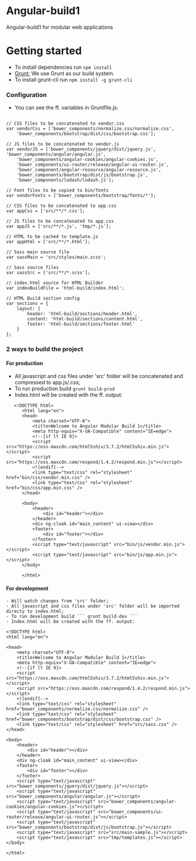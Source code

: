# Angular-build1
Angular-build1 for modular web applications

# Getting started
- To install dependencies run ``` npm install  ```
- [Grunt:](http://gruntjs.com/) We use Grunt as our build system. 
- To install grunt-cli run ``` npm install -g grunt-cli ```

### Configuration
- You can see the ff. variables in Gruntfile.js:
```

// CSS files to be concatenated to vendor.css
var vendorCss = ['bower_components/normalize.css/normalize.css',
    'bower_components/bootstrap/dist/css/bootstrap.css'];
    
// JS files to be concatenated to vendor.js
var vendorJS = ['bower_components/jquery/dist/jquery.js', 'bower_components/angular/angular.js',
    'bower_components/angular-cookies/angular-cookies.js',
    'bower_components/ui-router/release/angular-ui-router.js',
    'bower_component/angular-resource/angular-resource.js',
    'bower_components/bootstrap/dist/js/bootstrap.js',
    'bower_components/lodash/lodash.js'];
    
// Font files to be copied to bin/fonts
var vendorFonts = ['bower_components/bootstrap/fonts/*'];

// CSS files to be concatenated to app.css
var appCss = ['src/**/*.css'];

// JS files to be concatenated to app.css
var appJS = ['src/**/*.js', 'tmp/*.js'];

// HTML to be cached to template.js
var appHtml = ['src/**/*.html'];

// Sass main source file
var sassMain = 'src/styles/main.scss';

// Sass source files
var sassSrc = ['src/**/*.scss'];

// index.html source for HTML Builder
var indexBuildFile = 'html-build/index.html';

// HTML Build section config
var sections = {
    layout: {
        header: 'html-build/sections/header.html',
        content: 'html-build/sections/content.html',
        footer: 'html-build/sections/footer.html'
    }
};
```

### 2 ways to build the project
#### For production
   - All javascript and css files under 'src' folder will be concatenated and compressed to app.js/.css;
   - To run production build ``` grunt build-prod ```
   - Index.html will be created with the ff. output:
  ```
     <!DOCTYPE html>
        <html lang="en">
        <head>
            <meta charset="UTF-8">
            <title>Welcome to Angular Modular Build 1</title>
            <meta http-equiv="X-UA-Compatible" content="IE=edge">
            <!--[if lt IE 9]>
            <script src="https://oss.maxcdn.com/html5shiv/3.7.2/html5shiv.min.js"></script>
            <script src="https://oss.maxcdn.com/respond/1.4.2/respond.min.js"></script>
            <![endif]-->
            <link type="text/css" rel="stylesheet" href="bin/css/vendor.min.css" />
            <link type="text/css" rel="stylesheet" href="bin/css/app.min.css" />
        </head>
        
        <body>
            <header>
                <div id="header"></div>
            </header>
            <div ng-cloak id="main_content" ui-view></div>
            <footer>
                <div id="footer"></div>
            </footer>
            <script type="text/javascript" src="bin/js/vendor.min.js"></script>
            <script type="text/javascript" src="bin/js/app.min.js"></script>
        </body>
        
        </html>
  ```     
  
#### For development
    - Will watch changes from 'src' folder;
    - All javascript and css files under 'src' folder will be imported directy to index.html;
    - To run development build ``` grunt build-dev ```
    - Index.html will be created with the ff. output:
```
<!DOCTYPE html>
<html lang="en">

<head>
    <meta charset="UTF-8">
    <title>Welcome to Angular Modular Build 1</title>
    <meta http-equiv="X-UA-Compatible" content="IE=edge">
    <!--[if lt IE 9]>
    <script src="https://oss.maxcdn.com/html5shiv/3.7.2/html5shiv.min.js"></script>
    <script src="https://oss.maxcdn.com/respond/1.4.2/respond.min.js"></script>
    <![endif]-->
    <link type="text/css" rel="stylesheet" href="bower_components/normalize.css/normalize.css" />
    <link type="text/css" rel="stylesheet" href="bower_components/bootstrap/dist/css/bootstrap.css" />
    <link type="text/css" rel="stylesheet" href="src/sass.css" />
</head>

<body>
    <header>
        <div id="header"></div>
    </header>
    <div ng-cloak id="main_content" ui-view></div>
    <footer>
        <div id="footer"></div>
    </footer>
    <script type="text/javascript" src="bower_components/jquery/dist/jquery.js"></script>
    <script type="text/javascript" src="bower_components/angular/angular.js"></script>
    <script type="text/javascript" src="bower_components/angular-cookies/angular-cookies.js"></script>
    <script type="text/javascript" src="bower_components/ui-router/release/angular-ui-router.js"></script>
    <script type="text/javascript" src="bower_components/bootstrap/dist/js/bootstrap.js"></script>
    <script type="text/javascript" src="src/main-sample.js"></script>
    <script type="text/javascript" src="tmp/templates.js"></script>
</body>

</html>
```
    
